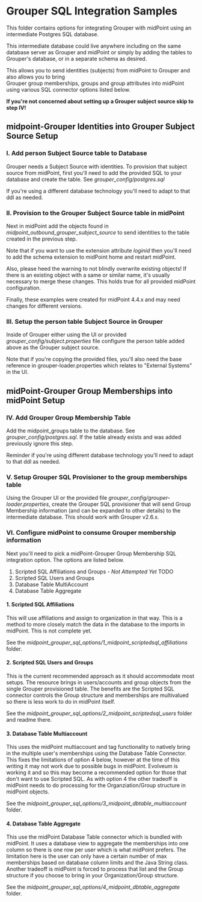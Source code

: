 # Grouper SQL Integration Samples

This folder contains options for integrating Grouper with midPoint using an intermediate Postgres SQL database.

This intermediate database could live anywhere including on the same database server as Grouper and midPoint
 or simply by adding the tables to Grouper's database, or in a separate schema as desired. 

This allows you to send identities (subjects) from midPoint to Grouper and also allows you to bring  
 Grouper group memberships, groups and group attributes into midPoint using various SQL connector options listed below.

**If you're not concerned about setting up a Grouper subject source skip to step IV!**


## midpoint-Grouper Identities into Grouper Subject Source Setup

### I. Add person Subject Source table to Database

Grouper needs a Subject Source with identities. To provision that subject source from midPoint, first you'll need to
 add the provided SQL to your database and create the table. See *grouper_config/postgres.sql*

If you're using a different database technology you'll need to adapt to that ddl as needed.


### II. Provision to the Grouper Subject Source table in midPoint

Next in midPoint add the objects found in *midpoint_outbound_grouper_subject_source* to send identities to the
 table created in the previous step. 

Note that if you want to use the extension attribute *loginid* then you'll need to add the schema extension to midPoint 
 home and restart midPoint. 

Also, please heed the warning to not blindly overwrite existing objects! If there is an
 existing object with a same or similar name, it's usually necessary to merge these changes. 
This holds true for all provided midPoint configuration.

Finally, these examples were created for midPoint 4.4.x and may need changes for different versions.

### III. Setup the person table Subject Source in Grouper

Inside of Grouper either using the UI or provided *grouper_config/subject.properties* file configure the 
 person table added above as the Grouper subject source. 

Note that if you're copying the provided files, you'll also need the base reference in grouper-loader.properties 
 which relates to "External Systems" in the UI. 


## midPoint-Grouper Group Memberships into midPoint Setup

### IV. Add Grouper Group Membership Table

Add the midpoint_groups table to the database. See *grouper_config/postgres.sql*. 
If the table already exists and was added previously ignore this step.  

Reminder if you're using different database technology you'll need to adapt to that ddl as needed.


### V. Setup Grouper SQL Provisioner to the group memberships table

Using the Grouper UI or the provided file *grouper_config/grouper-loader.properties*, create the 
 Grouper SQL provisioner that will send Group Membership information (and can be expanded to other details) 
 to the intermediate database. This should work with Grouper v2.6.x.


### VI. Configure midPoint to consume Grouper membership information

Next you'll need to pick a midPoint-Grouper Group Membership SQL integration option. The options are listed below.

1. Scripted SQL Affiliations and Groups - *Not Attempted Yet* TODO
2. Scripted SQL Users and Groups
3. Database Table MultiAccount
4. Database Table Aggregate


#### 1. Scripted SQL Affiliations

This will use affiliations and assign to organization in that way. This is a method to more closely
 match the data in the database to the imports in midPoint. This is not complete yet.

See the *midpoint_grouper_sql_options/1_midpoint_scriptedsql_affiliations* folder.


#### 2. Scripted SQL Users and Groups

This is the current recommended approach as it should accommodate most setups. 
 The resource brings in users/accounts and group objects from the single Grouper provisioned
 table. The benefits are the Scripted SQL connector controls the Group structure 
  and memberships are multivalued so there is less work to do in midPoint itself.

See the *midpoint_grouper_sql_options/2_midpoint_scriptedsql_users* folder and readme there.


#### 3. Database Table Multiaccount

This uses the midPoint multiaccount and tag functionality to natively bring in
 the multiple user's memberships using the Database Table Connector.
  This fixes the limitations of option 4 below, however at the time of this writing it may not work due to possible bugs in midPoint.
 Evolveum is working it and so this may become a recommended option for those that
 don't want to use Scripted SQL. As with option 4 the other tradeoff is midPoint 
  needs to do processing for the Organziation/Group structure in midPoint objects.

See the *midpoint_grouper_sql_options/3_midpoint_dbtable_multiaccount* folder.


#### 4. Database Table Aggregate

This use the midPoint Database Table connector which is bundled with midPoint. It uses
 a database view to aggregate the memberships into one column so there is one row per 
 user which is what midPoint prefers. The limitation here is the user can only have a
 certain number of max memberships based on database column limits and the Java String class.
Another tradeoff is midPoint is forced to process that list and the Group structure if you choose
 to bring in your Organization/Group structure. 

See the *midpoint_grouper_sql_options/4_midpoint_dbtable_aggregate* folder.
